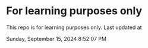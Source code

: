 # For learning purposes only
This repo is for learning purposes only.
Last updated at

Sunday, September 15, 2024 8:52:07 PM

